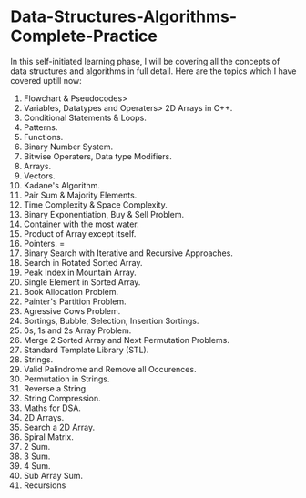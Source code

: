 # Data-Structures-Algorithms-Complete-Practice
In this self-initiated learning phase, I will be covering all the concepts of data structures and algorithms in full detail.
Here are the topics which I have covered uptill now:
1. Flowchart & Pseudocodes> 
2. Variables, Datatypes and Operaters> 2D Arrays in C++. 
3. Conditional Statements & Loops. 
4. Patterns.
5. Functions. 
6. Binary Number System. 
7. Bitwise Operaters, Data type Modifiers. 
8. Arrays. 
9. Vectors. 
10. Kadane's Algorithm.
11. Pair Sum & Majority Elements. 
12. Time Complexity & Space Complexity. 
13. Binary Exponentiation, Buy & Sell Problem. 
14. Container with the most water. 
15. Product of Array except itself.
16. Pointers. =
17. Binary Search with Iterative and Recursive Approaches. 
18. Search in Rotated Sorted Array. 
19. Peak Index in Mountain Array. 
20. Single Element in Sorted Array. 
21. Book Allocation Problem. 
22. Painter's Partition Problem. 
23. Agressive Cows Problem. 
24. Sortings, Bubble, Selection, Insertion Sortings. 
25. 0s, 1s and 2s Array Problem. 
26. Merge 2 Sorted Array and Next Permutation Problems. 
27. Standard Template Library (STL). 
28. Strings. 
29. Valid Palindrome and Remove all Occurences. 
30. Permutation in Strings.
31. Reverse a String. 
32. String Compression. 
33. Maths for DSA. 
34. 2D Arrays. 
35. Search a 2D Array. 
36. Spiral Matrix.
37. 2 Sum.
38. 3 Sum.
39. 4 Sum.
40. Sub Array Sum.
41. Recursions
